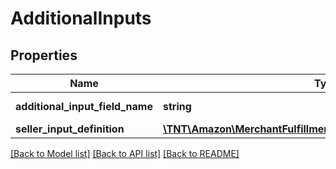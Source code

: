 # AdditionalInputs

## Properties
Name | Type | Description | Notes
------------ | ------------- | ------------- | -------------
**additional_input_field_name** | **string** | The field name. | [optional] 
**seller_input_definition** | [**\TNT\Amazon\MerchantFulfillment\V0\Model\SellerInputDefinition**](SellerInputDefinition.md) |  | [optional] 

[[Back to Model list]](../README.md#documentation-for-models) [[Back to API list]](../README.md#documentation-for-api-endpoints) [[Back to README]](../README.md)


